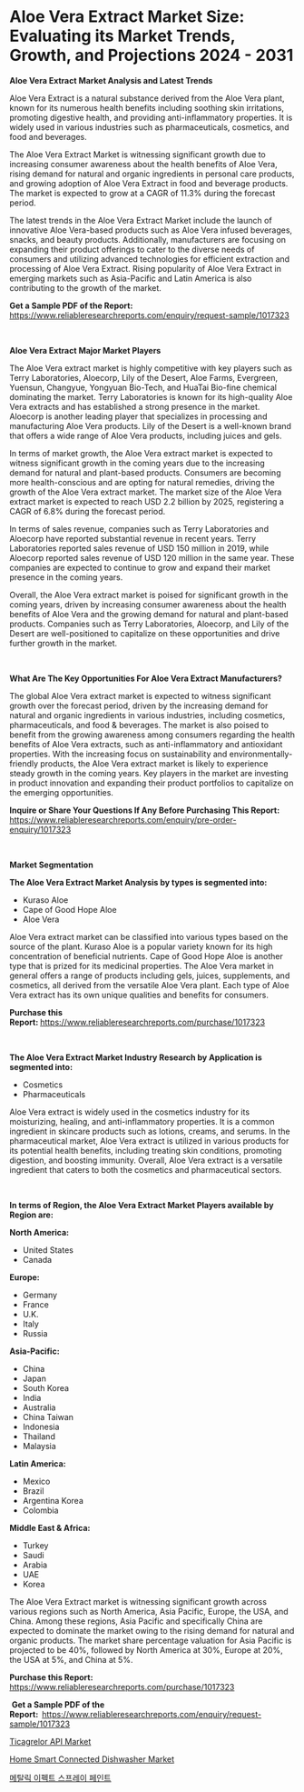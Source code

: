 <p><h1>Aloe Vera Extract Market Size: Evaluating its Market Trends, Growth, and Projections 2024 - 2031</h1></p><p><strong>Aloe Vera Extract Market Analysis and Latest Trends</strong></p>
<p><p>Aloe Vera Extract is a natural substance derived from the Aloe Vera plant, known for its numerous health benefits including soothing skin irritations, promoting digestive health, and providing anti-inflammatory properties. It is widely used in various industries such as pharmaceuticals, cosmetics, and food and beverages.</p><p>The Aloe Vera Extract Market is witnessing significant growth due to increasing consumer awareness about the health benefits of Aloe Vera, rising demand for natural and organic ingredients in personal care products, and growing adoption of Aloe Vera Extract in food and beverage products. The market is expected to grow at a CAGR of 11.3% during the forecast period.</p><p>The latest trends in the Aloe Vera Extract Market include the launch of innovative Aloe Vera-based products such as Aloe Vera infused beverages, snacks, and beauty products. Additionally, manufacturers are focusing on expanding their product offerings to cater to the diverse needs of consumers and utilizing advanced technologies for efficient extraction and processing of Aloe Vera Extract. Rising popularity of Aloe Vera Extract in emerging markets such as Asia-Pacific and Latin America is also contributing to the growth of the market.</p></p>
<p><strong>Get a Sample PDF of the Report:&nbsp;</strong> <a href="https://www.reliableresearchreports.com/enquiry/request-sample/1017323">https://www.reliableresearchreports.com/enquiry/request-sample/1017323</a></p>
<p>&nbsp;</p>
<p><strong>Aloe Vera Extract Major Market Players</strong></p>
<p><p>The Aloe Vera extract market is highly competitive with key players such as Terry Laboratories, Aloecorp, Lily of the Desert, Aloe Farms, Evergreen, Yuensun, Changyue, Yongyuan Bio-Tech, and HuaTai Bio-fine chemical dominating the market. Terry Laboratories is known for its high-quality Aloe Vera extracts and has established a strong presence in the market. Aloecorp is another leading player that specializes in processing and manufacturing Aloe Vera products. Lily of the Desert is a well-known brand that offers a wide range of Aloe Vera products, including juices and gels.</p><p>In terms of market growth, the Aloe Vera extract market is expected to witness significant growth in the coming years due to the increasing demand for natural and plant-based products. Consumers are becoming more health-conscious and are opting for natural remedies, driving the growth of the Aloe Vera extract market. The market size of the Aloe Vera extract market is expected to reach USD 2.2 billion by 2025, registering a CAGR of 6.8% during the forecast period.</p><p>In terms of sales revenue, companies such as Terry Laboratories and Aloecorp have reported substantial revenue in recent years. Terry Laboratories reported sales revenue of USD 150 million in 2019, while Aloecorp reported sales revenue of USD 120 million in the same year. These companies are expected to continue to grow and expand their market presence in the coming years.</p><p>Overall, the Aloe Vera extract market is poised for significant growth in the coming years, driven by increasing consumer awareness about the health benefits of Aloe Vera and the growing demand for natural and plant-based products. Companies such as Terry Laboratories, Aloecorp, and Lily of the Desert are well-positioned to capitalize on these opportunities and drive further growth in the market.</p></p>
<p>&nbsp;</p>
<p><strong>What Are The Key Opportunities For Aloe Vera Extract Manufacturers?</strong></p>
<p><p>The global Aloe Vera extract market is expected to witness significant growth over the forecast period, driven by the increasing demand for natural and organic ingredients in various industries, including cosmetics, pharmaceuticals, and food & beverages. The market is also poised to benefit from the growing awareness among consumers regarding the health benefits of Aloe Vera extracts, such as anti-inflammatory and antioxidant properties. With the increasing focus on sustainability and environmentally-friendly products, the Aloe Vera extract market is likely to experience steady growth in the coming years. Key players in the market are investing in product innovation and expanding their product portfolios to capitalize on the emerging opportunities.</p></p>
<p><strong>Inquire or Share Your Questions If Any Before Purchasing This Report:</strong> <a href="https://www.reliableresearchreports.com/enquiry/pre-order-enquiry/1017323">https://www.reliableresearchreports.com/enquiry/pre-order-enquiry/1017323</a></p>
<p>&nbsp;</p>
<p><strong>Market Segmentation</strong></p>
<p><strong>The Aloe Vera Extract Market Analysis by types is segmented into:</strong></p>
<p><ul><li>Kuraso Aloe</li><li>Cape of Good Hope Aloe</li><li>Aloe Vera</li></ul></p>
<p><p>Aloe Vera extract market can be classified into various types based on the source of the plant. Kuraso Aloe is a popular variety known for its high concentration of beneficial nutrients. Cape of Good Hope Aloe is another type that is prized for its medicinal properties. The Aloe Vera market in general offers a range of products including gels, juices, supplements, and cosmetics, all derived from the versatile Aloe Vera plant. Each type of Aloe Vera extract has its own unique qualities and benefits for consumers.</p></p>
<p><strong>Purchase this Report:&nbsp;</strong><a href="https://www.reliableresearchreports.com/purchase/1017323">https://www.reliableresearchreports.com/purchase/1017323</a></p>
<p>&nbsp;</p>
<p><strong>The Aloe Vera Extract Market Industry Research by Application is segmented into:</strong></p>
<p><ul><li>Cosmetics</li><li>Pharmaceuticals</li></ul></p>
<p><p>Aloe Vera extract is widely used in the cosmetics industry for its moisturizing, healing, and anti-inflammatory properties. It is a common ingredient in skincare products such as lotions, creams, and serums. In the pharmaceutical market, Aloe Vera extract is utilized in various products for its potential health benefits, including treating skin conditions, promoting digestion, and boosting immunity. Overall, Aloe Vera extract is a versatile ingredient that caters to both the cosmetics and pharmaceutical sectors.</p></p>
<p>&nbsp;</p>
<p><strong>In terms of Region, the Aloe Vera Extract Market Players available by Region are:</strong></p>
<p>
    <p> <strong> North America: </strong>
        <ul>
            <li>United States</li>
            <li>Canada</li>
        </ul>
        </p> 
    <p> <strong> Europe: </strong>
        <ul>
            <li>Germany</li>
            <li>France</li>
            <li>U.K.</li>
            <li>Italy</li>
            <li>Russia</li>
        </ul>
        </p> 
    <p> <strong> Asia-Pacific: </strong>
        <ul>
            <li>China</li>
            <li>Japan</li>
            <li>South Korea</li>
            <li>India</li>
            <li>Australia</li>
            <li>China Taiwan</li>
            <li>Indonesia</li>
            <li>Thailand</li>
            <li>Malaysia</li>
        </ul>
        </p> 
    <p> <strong> Latin America: </strong>
        <ul>
            <li>Mexico</li>
            <li>Brazil</li>
            <li>Argentina Korea</li>
            <li>Colombia</li>
        </ul>
        </p> 
    <p> <strong> Middle East & Africa: </strong>
        <ul>
            <li>Turkey</li>
            <li>Saudi</li>
            <li>Arabia</li>
            <li>UAE</li>
            <li>Korea</li>
        </ul>
    </p>
    </p>
<p><p>The Aloe Vera Extract market is witnessing significant growth across various regions such as North America, Asia Pacific, Europe, the USA, and China. Among these regions, Asia Pacific and specifically China are expected to dominate the market owing to the rising demand for natural and organic products. The market share percentage valuation for Asia Pacific is projected to be 40%, followed by North America at 30%, Europe at 20%, the USA at 5%, and China at 5%.</p></p>
<p><strong>Purchase this Report: </strong><a href="https://www.reliableresearchreports.com/purchase/1017323">https://www.reliableresearchreports.com/purchase/1017323</a></p>
<p>&nbsp;<strong>Get a Sample PDF of the Report:&nbsp;&nbsp;</strong><a href="https://www.reliableresearchreports.com/enquiry/request-sample/1017323">https://www.reliableresearchreports.com/enquiry/request-sample/1017323</a></p>
<p><strong></strong></p>
<p><p><a href="https://confirmed-shield-e13.notion.site/Decoding-the-Ticagrelor-API-Market-A-Deep-Dive-into-the-Latest-Market-Trends-Market-Segmentation--085d4e45b30a4071ae5e5f5cc3065667">Ticagrelor API Market</a></p><p><a href="https://funky-papaya-cf4.notion.site/Home-Smart-Connected-Dishwasher-Market-Furnish-Information-about-Market-Size-Market-Share-Market-D-00acfec72198433d9d2a020aef02f078">Home Smart Connected Dishwasher Market</a></p><p><a href="https://github.com/fernandotryO5lson96765/Market-Research-Report-List-1/blob/main/26735214958.md">메탈릭 이펙트 스프레이 페인트</a></p></p>